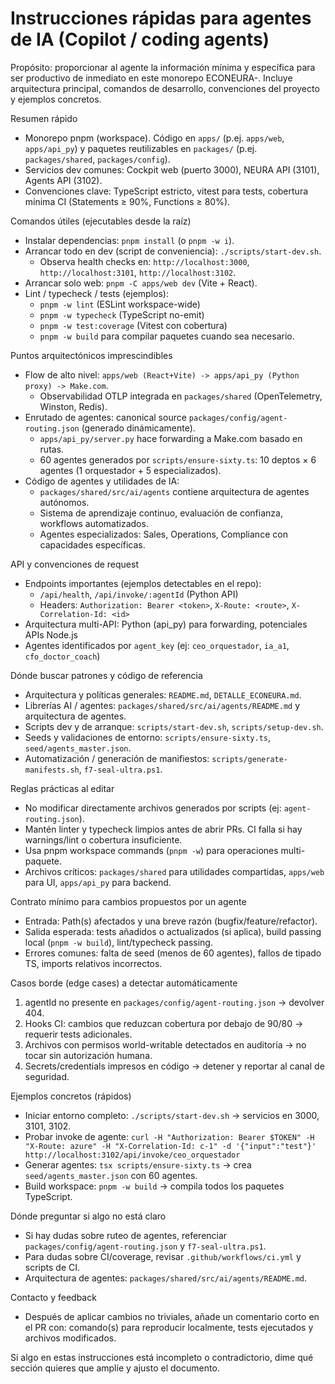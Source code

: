 # Instrucciones rápidas para agentes de IA (Copilot / coding agents)

Propósito: proporcionar al agente la información mínima y específica para ser
productivo de inmediato en este monorepo ECONEURA-. Incluye arquitectura
principal, comandos de desarrollo, convenciones del proyecto y ejemplos
concretos.

Resumen rápido
- Monorepo pnpm (workspace). Código en `apps/` (p.ej. `apps/web`, `apps/api_py`) y
  paquetes reutilizables en `packages/` (p.ej. `packages/shared`, `packages/config`).
- Servicios dev comunes: Cockpit web (puerto 3000), NEURA API (3101), Agents API (3102).
- Convenciones clave: TypeScript estricto, vitest para tests, cobertura mínima CI
  (Statements ≥ 90%, Functions ≥ 80%).

Comandos útiles (ejecutables desde la raíz)
- Instalar dependencias: `pnpm install` (o `pnpm -w i`).
- Arrancar todo en dev (script de conveniencia): `./scripts/start-dev.sh`.
  - Observa health checks en: `http://localhost:3000`, `http://localhost:3101`, `http://localhost:3102`.
- Arrancar solo web: `pnpm -C apps/web dev` (Vite + React).
- Lint / typecheck / tests (ejemplos):
  - `pnpm -w lint` (ESLint workspace-wide)
  - `pnpm -w typecheck` (TypeScript no-emit)
  - `pnpm -w test:coverage` (Vitest con cobertura)
  - `pnpm -w build` para compilar paquetes cuando sea necesario.

Puntos arquitectónicos imprescindibles
- Flow de alto nivel: `apps/web (React+Vite) -> apps/api_py (Python proxy) -> Make.com`.
  - Observabilidad OTLP integrada en `packages/shared` (OpenTelemetry, Winston, Redis).
- Enrutado de agentes: canonical source `packages/config/agent-routing.json` (generado dinámicamente).
  - `apps/api_py/server.py` hace forwarding a Make.com basado en rutas.
  - 60 agentes generados por `scripts/ensure-sixty.ts`: 10 deptos × 6 agentes (1 orquestador + 5 especializados).
- Código de agentes y utilidades de IA:
  - `packages/shared/src/ai/agents` contiene arquitectura de agentes autónomos.
  - Sistema de aprendizaje continuo, evaluación de confianza, workflows automatizados.
  - Agentes especializados: Sales, Operations, Compliance con capacidades específicas.

API y convenciones de request
- Endpoints importantes (ejemplos detectables en el repo):
  - `/api/health`, `/api/invoke/:agentId` (Python API)
  - Headers: `Authorization: Bearer <token>`, `X-Route: <route>`, `X-Correlation-Id: <id>`
- Arquitectura multi-API: Python (api_py) para forwarding, potenciales APIs Node.js
- Agentes identificados por `agent_key` (ej: `ceo_orquestador`, `ia_a1`, `cfo_doctor_coach`)

Dónde buscar patrones y código de referencia
- Arquitectura y políticas generales: `README.md`, `DETALLE_ECONEURA.md`.
- Librerías AI / agentes: `packages/shared/src/ai/agents/README.md` y arquitectura de agentes.
- Scripts dev y de arranque: `scripts/start-dev.sh`, `scripts/setup-dev.sh`.
- Seeds y validaciones de entorno: `scripts/ensure-sixty.ts`, `seed/agents_master.json`.
- Automatización / generación de manifiestos: `scripts/generate-manifests.sh`, `f7-seal-ultra.ps1`.

Reglas prácticas al editar
- No modificar directamente archivos generados por scripts (ej: `agent-routing.json`).
- Mantén linter y typecheck limpios antes de abrir PRs. CI falla si hay warnings/lint o cobertura insuficiente.
- Usa pnpm workspace commands (`pnpm -w`) para operaciones multi-paquete.
- Archivos críticos: `packages/shared` para utilidades compartidas, `apps/web` para UI, `apps/api_py` para backend.

Contrato mínimo para cambios propuestos por un agente
- Entrada: Path(s) afectados y una breve razón (bugfix/feature/refactor).
- Salida esperada: tests añadidos o actualizados (si aplica), build passing local (`pnpm -w build`), lint/typecheck passing.
- Errores comunes: falta de seed (menos de 60 agentes), fallos de tipado TS, imports relativos incorrectos.

Casos borde (edge cases) a detectar automáticamente
1. agentId no presente en `packages/config/agent-routing.json` → devolver 404.
2. Hooks CI: cambios que reduzcan cobertura por debajo de 90/80 → requerir tests adicionales.
3. Archivos con permisos world-writable detectados en auditoría → no tocar sin autorización humana.
4. Secrets/credentials impresos en código → detener y reportar al canal de seguridad.

Ejemplos concretos (rápidos)
- Iniciar entorno completo: `./scripts/start-dev.sh` → servicios en 3000, 3101, 3102.
- Probar invoke de agente: `curl -H "Authorization: Bearer $TOKEN" -H "X-Route: azure" -H "X-Correlation-Id: c-1" -d '{"input":"test"}' http://localhost:3102/api/invoke/ceo_orquestador`
- Generar agentes: `tsx scripts/ensure-sixty.ts` → crea `seed/agents_master.json` con 60 agentes.
- Build workspace: `pnpm -w build` → compila todos los paquetes TypeScript.

Dónde preguntar si algo no está claro
- Si hay dudas sobre ruteo de agentes, referenciar `packages/config/agent-routing.json` y `f7-seal-ultra.ps1`.
- Para dudas sobre CI/coverage, revisar `.github/workflows/ci.yml` y scripts de CI.
- Arquitectura de agentes: `packages/shared/src/ai/agents/README.md`.

Contacto y feedback
- Después de aplicar cambios no triviales, añade un comentario corto en el PR con: comando(s) para reproducir localmente, tests ejecutados y archivos modificados.

Si algo en estas instrucciones está incompleto o contradictorio, dime qué sección quieres que amplíe y ajusto el documento.
